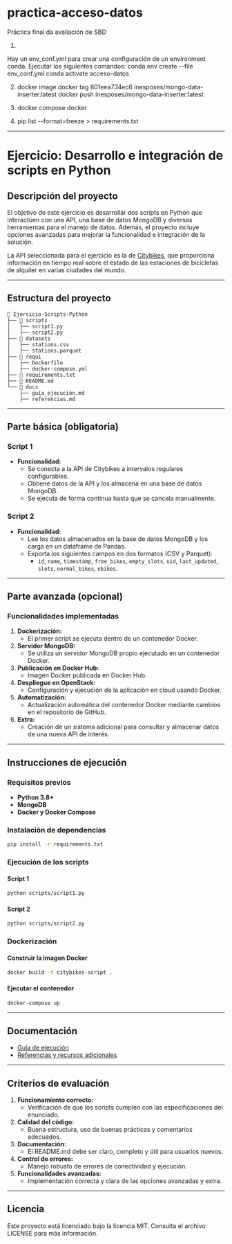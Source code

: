 # practica-acceso-datos
Práctica final da avaliación de SBD



1. 
Hay un env_conf.yml para crear una configuración de un environment conda. Ejecutar los siguientes comandos:
conda env create --file env_conf.yml
conda activate acceso-datos


2. docker image
docker tag 801eea734ec6 inesposes/mongo-data-inserter:latest
docker push inesposes/mongo-data-inserter:latest

3. docker compose
docker

4. pip list --format=freeze > requirements.txt


---

# Ejercicio: Desarrollo e integración de scripts en Python

## Descripción del proyecto

El objetivo de este ejercicio es desarrollar dos scripts en Python que interactúen con una API, una base de datos MongoDB y diversas herramientas para el manejo de datos. Además, el proyecto incluye opciones avanzadas para mejorar la funcionalidad e integración de la solución.

La API seleccionada para el ejercicio es la de [Citybikes](https://citybik.es/), que proporciona información en tiempo real sobre el estado de las estaciones de bicicletas de alquiler en varias ciudades del mundo.

---

## Estructura del proyecto

```plaintext
📂 Ejercicio-Scripts-Python
├── 📁 scripts
│   ├── script1.py
│   ├── script2.py
├── 📁 datasets
│   ├── stations.csv
│   ├── stations.parquet
├── 📁 requi
│   ├── Dockerfile
│   ├── docker-compose.yml
├── 📄 requirements.txt
├── 📄 README.md
└── 📂 docs
    ├── guía_ejecución.md
    ├── referencias.md
```

---

## Parte básica (obligatoria)

### Script 1
- **Funcionalidad:**
  - Se conecta a la API de Citybikes a intervalos regulares configurables.
  - Obtiene datos de la API y los almacena en una base de datos MongoDB.
  - Se ejecuta de forma continua hasta que se cancela manualmente.

### Script 2
- **Funcionalidad:**
  - Lee los datos almacenados en la base de datos MongoDB y los carga en un dataframe de Pandas.
  - Exporta los siguientes campos en dos formatos (CSV y Parquet):
    - `id`, `name`, `timestamp`, `free_bikes`, `empty_slots`, `uid`, `last_updated`, `slots`, `normal_bikes`, `ebikes`.

---

## Parte avanzada (opcional)

### Funcionalidades implementadas
1. **Dockerización:**
   - El primer script se ejecuta dentro de un contenedor Docker.
2. **Servidor MongoDB:**
   - Se utiliza un servidor MongoDB propio ejecutado en un contenedor Docker.
3. **Publicación en Docker Hub:**
   - Imagen Docker publicada en Docker Hub.
4. **Despliegue en OpenStack:**
   - Configuración y ejecución de la aplicación en cloud usando Docker.
5. **Automatización:**
   - Actualización automática del contenedor Docker mediante cambios en el repositorio de GitHub.
6. **Extra:**
   - Creación de un sistema adicional para consultar y almacenar datos de una nueva API de interés.

---

## Instrucciones de ejecución

### Requisitos previos
- **Python 3.8+**
- **MongoDB**
- **Docker y Docker Compose**

### Instalación de dependencias

```bash
pip install -r requirements.txt
```

### Ejecución de los scripts

#### Script 1
```bash
python scripts/script1.py
```

#### Script 2
```bash
python scripts/script2.py
```

### Dockerización

#### Construir la imagen Docker
```bash
docker build -t citybikes-script .
```

#### Ejecutar el contenedor
```bash
docker-compose up
```

---

## Documentación

- [Guía de ejecución](docs/guía_ejecución.md)
- [Referencias y recursos adicionales](docs/referencias.md)

---

## Criterios de evaluación

1. **Funcionamiento correcto:**
   - Verificación de que los scripts cumplen con las especificaciones del enunciado.
2. **Calidad del código:**
   - Buena estructura, uso de buenas prácticas y comentarios adecuados.
3. **Documentación:**
   - El README.md debe ser claro, completo y útil para usuarios nuevos.
4. **Control de errores:**
   - Manejo robusto de errores de conectividad y ejecución.
5. **Funcionalidades avanzadas:**
   - Implementación correcta y clara de las opciones avanzadas y extra.

---

## Licencia

Este proyecto está licenciado bajo la licencia MIT. Consulta el archivo LICENSE para más información.


